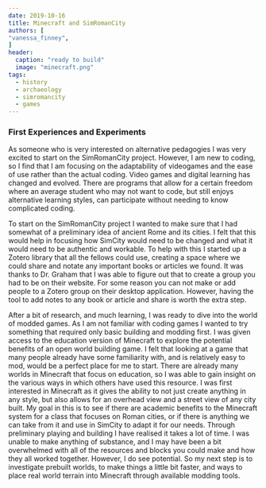 ```yaml
---
date: 2019-10-16
title: Minecraft and SimRomanCity
authors: [
"vanessa_finney",
]
header:
  caption: "ready to build"
  image: "minecraft.png"
tags: 
  - history
  - archaeology
  - simromancity
  - games
---
```

### First Experiences and Experiments
As someone who is very interested on alternative pedagogies I was very excited to start on the SimRomanCity project. However, I am new to coding, so I find that I am focusing on the adaptability of videogames and the ease of use rather than the actual coding. Video games and digital learning has changed and evolved. There are programs that allow for a certain freedom where an average student who may not want to code, but still enjoys alternative learning styles, can participate without needing to know complicated coding. 

To start on the SimRomanCity project I wanted to make sure that I had somewhat of a preliminary idea of ancient Rome and its cities. I felt that this would help in focusing how SimCity would need to be changed and what it would need to be authentic and workable. To help with this I started up a Zotero library that all the fellows could use, creating a space where we could share and notate any important books or articles we found. It was thanks to Dr. Graham that I was able to figure out that to create a group you had to be on their website. For some reason you can not make or add people to a Zotero group on their desktop application. However, having the tool to add notes to any book or article and share is worth the extra step.

After a bit of research, and much learning, I was ready to dive into the world of modded games. As I am not familiar with coding games I wanted to try something that required only basic building and modding first. I was given access to the education version of Minecraft to explore the potential benefits of an open world building game. I felt that looking at a game that many people already have some familiarity with, and is relatively easy to mod, would be a perfect place for me to start. There are already many worlds in Minecraft that focus on education, so I was able to gain insight on the various ways in which others have used this resource. I was first interested in Minecraft as it gives the ability to not just create anything in any style, but also allows for an overhead view and a street view of any city built. My goal in this is to see if there are academic benefits to the Minecraft system for a class that focuses on Roman cities, or if there is anything we can take from it and use in SimCity to adapt it for our needs. Through preliminary playing and building I have realised it takes a lot of time. I was unable to make anything of substance, and I may have been a bit overwhelmed with all of the resources and blocks you could make and how they all worked together. However, I do see potential. So my next step is to investigate prebuilt worlds, to make things a little bit faster, and ways to place real world terrain into Minecraft through available modding tools.
